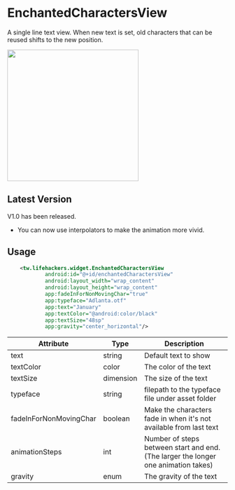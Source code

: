 # EnchantedCharactersView
A single line text view. When new text is set, old characters that can be reused shifts to the new position.

<img src="https://landicefu.github.io/EnchantedCharactersView/pic/demo.gif" width=300/>

## Latest Version
V1.0 has been released.
- You can now use interpolators to make the animation more vivid.

## Usage
```xml
    <tw.lifehackers.widget.EnchantedCharactersView
            android:id="@+id/enchantedCharactersView"
            android:layout_width="wrap_content"
            android:layout_height="wrap_content"
            app:fadeInForNonMovingChar="true"
            app:typeface="Adlanta.otf"
            app:text="January"
            app:textColor="@android:color/black"
            app:textSize="48sp"
            app:gravity="center_horizontal"/>
```

| Attribute | Type      | Description          |
| --------- | ----------|--------------------- |
| text      | string    | Default text to show |
| textColor | color     | The color of the text|
| textSize  | dimension | The size of the text |
| typeface  | string    | filepath to the typeface file under asset folder |
| fadeInForNonMovingChar| boolean | Make the characters fade in when it's not available from last text |
| animationSteps | int | Number of steps between start and end. (The larger the longer one animation takes)|
| gravity | enum | The gravity of the text |
